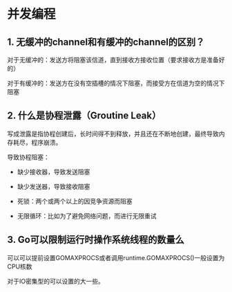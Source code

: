 # 并发编程

## 1. 无缓冲的channel和有缓冲的channel的区别？

对于无缓冲的：发送方将阻塞该信道，直到接收方接收位置（要求接收方是准备好的）

对于有缓冲的：发送方在没有空插槽的情况下阻塞，而接受方在信道为空的情况下阻塞

## 2. 什么是协程泄露（Groutine Leak）

写成泄露是指协程创建后，长时间得不到释放，并且还在不断地创建，最终导致内存耗尽，程序崩溃。

导致协程阻塞：

- 缺少接收器，导致发送阻塞

- 缺少发送器，导致接收阻塞

- 死锁：两个或两个以上的因竞争资源而阻塞

- 无限循环：比如为了避免网络问题，而进行无限重试

## 3. Go可以限制运行时操作系统线程的数量么

可以可以提前设置GOMAXPROCS或者调用runtime.GOMAXPROCS()一般设置为CPU核数

对于IO密集型的可以设置的大一些。
